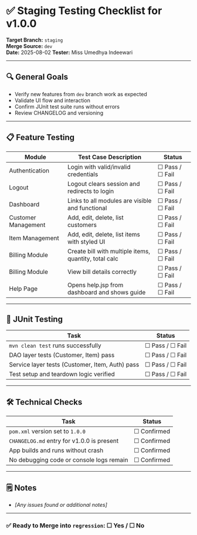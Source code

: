 # ✅ Staging Testing Checklist for v1.0.0

**Target Branch:** `staging`  
**Merge Source:** `dev`  
**Date:** 2025-08-02 
**Tester:** Miss Umedhya Indeewari

---

## 🔍 General Goals

- Verify new features from `dev` branch work as expected
- Validate UI flow and interaction
- Confirm JUnit test suite runs without errors
- Review CHANGELOG and versioning

---

## 📋 Feature Testing

| Module              | Test Case Description                                 | Status          |
|---------------------|-------------------------------------------------------|-----------------|
| Authentication      | Login with valid/invalid credentials                  | ☐ Pass / ☐ Fail |
| Logout              | Logout clears session and redirects to login          | ☐ Pass / ☐ Fail |
| Dashboard           | Links to all modules are visible and functional       | ☐ Pass / ☐ Fail |
| Customer Management | Add, edit, delete, list customers                     | ☐ Pass / ☐ Fail |
| Item Management     | Add, edit, delete, list items with styled UI          | ☐ Pass / ☐ Fail |
| Billing Module      | Create bill with multiple items, quantity, total calc | ☐ Pass / ☐ Fail |
| Billing Module      | View bill details correctly                           | ☐ Pass / ☐ Fail |
| Help Page           | Opens help.jsp from dashboard and shows guide         | ☐ Pass / ☐ Fail |

---

## 🧪 JUnit Testing

| Task                                            | Status          |
|-------------------------------------------------|-----------------|
| `mvn clean test` runs successfully              | ☐ Pass / ☐ Fail |
| DAO layer tests (Customer, Item) pass           | ☐ Pass / ☐ Fail |
| Service layer tests (Customer, Item, Auth) pass | ☐ Pass / ☐ Fail |
| Test setup and teardown logic verified          | ☐ Pass / ☐ Fail |

---

## 🛠 Technical Checks

| Task                                       | Status      |
|--------------------------------------------|-------------|
| `pom.xml` version set to `1.0.0`           | ☐ Confirmed |
| `CHANGELOG.md` entry for v1.0.0 is present | ☐ Confirmed |
| App builds and runs without crash          | ☐ Confirmed |
| No debugging code or console logs remain   | ☐ Confirmed |

---

## 🗒 Notes

- _[Any issues found or additional notes]_

---

### ✅ Ready to Merge into `regression`: ☐ Yes / ☐ No
